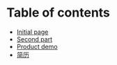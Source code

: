 # Table of contents

* [Initial page](README.md)
* [Second part](second-part.md)
* [Product demo](product-demo.md)
* [简历](jian-li.md)

